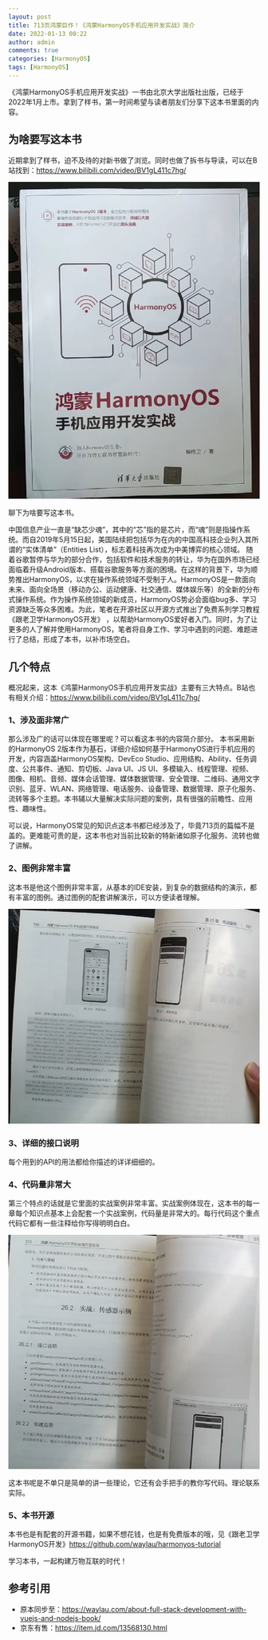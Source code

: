 ```yaml
---
layout: post
title: 713页鸿蒙巨作！《鸿蒙HarmonyOS手机应用开发实战》简介
date: 2022-01-13 00:22
author: admin
comments: true
categories: [HarmonyOS]
tags: [HarmonyOS]
---
```


《鸿蒙HarmonyOS手机应用开发实战》一书由北京大学出版社出版，已经于2022年1月上市。拿到了样书，第一时间希望与读者朋友们分享下这本书里面的内容。

<!-- more -->



## 为啥要写这本书

近期拿到了样书，迫不及待的对新书做了浏览。同时也做了拆书与导读，可以在B站找到：<https://www.bilibili.com/video/BV1gL411c7hg/>


![](../images/post/20220113-hmos-01.png)

 
聊下为啥要写这本书。

中国信息产业一直是“缺芯少魂”，其中的“芯”指的是芯片，而“魂”则是指操作系统。而自2019年5月15日起，美国陆续把包括华为在内的中国高科技企业列入其所谓的“实体清单”（Entities List），标志着科技再次成为中美博弈的核心领域。
随着谷歌暂停与华为的部分合作，包括软件和技术服务的转让，华为在国外市场已经面临着升级Android版本、搭载谷歌服务等方面的困境。在这样的背景下，华为顺势推出HarmonyOS，以求在操作系统领域不受制于人。HarmonyOS是一款面向未来、面向全场景（移动办公、运动健康、社交通信、媒体娱乐等）的全新的分布式操作系统。作为操作系统领域的新成员，HarmonyOS势必会面临bug多、学习资源缺乏等众多困难。为此，笔者在开源社区以开源方式推出了免费系列学习教程《跟老卫学HarmonyOS开发》 ，以帮助HarmonyOS爱好者入门。同时，为了让更多的人了解并使用HarmonyOS，笔者将自身工作、学习中遇到的问题、难题进行了总结，形成了本书，以补市场空白。

## 几个特点

概况起来，这本《鸿蒙HarmonyOS手机应用开发实战》主要有三大特点。B站也有相关介绍：<https://www.bilibili.com/video/BV1gL411c7hg/>

### 1、涉及面非常广

那么涉及广的话可以体现在哪里呢？可以看这本书的内容简介部分。
本书采用新的HarmonyOS 2版本作为基石，详细介绍如何基于HarmonyOS进行手机应用的开发，内容涵盖HarmonyOS架构、DevEco Studio、应用结构、Ability、任务调度、公共事件、通知、剪切板、Java UI、JS UI、多模输入、线程管理、视频、图像、相机、音频、媒体会话管理、媒体数据管理、安全管理、二维码、通用文字识别、蓝牙、WLAN、网络管理、电话服务、设备管理、数据管理、原子化服务、流转等多个主题。本书辅以大量解决实际问题的案例，具有很强的前瞻性、应用性、趣味性。

可以说，HarmonyOS常见的知识点这本书都已经涉及了，毕竟713页的篇幅不是盖的。更难能可贵的是，这本书也对当前比较新的特新诸如原子化服务、流转也做了讲解。

### 2、图例非常丰富

这本书是他这个图例非常丰富，从基本的IDE安装，到复杂的数据结构的演示，都有丰富的图例。通过图例的配套讲解演示，可以方便读者理解。


![](../images/post/20220113-hmos-02.png)
 
### 3、详细的接口说明

每个用到的API的用法都给你描述的详详细细的。
 
### 4、代码量非常大

第三个特点的话就是它里面的实战案例非常丰富。实战案例体现在，这本书的每一章每个知识点基本上会配套一个实战案例，代码量是非常大的。每行代码这个重点代码它都有一些注释给你写得明明白白。

![](../images/post/20220113-hmos-03.png)

这本书呢是不单只是简单的讲一些理论，它还有会手把手的教你写代码。理论联系实际。

### 5、本书开源

本书也是有配套的开源书籍，如果不想花钱，也是有免费版本的哦，见《跟老卫学HarmonyOS开发》<https://github.com/waylau/harmonyos-tutorial>

学习本书，一起构建万物互联的时代！


## 参考引用

* 原本同步至：<https://waylau.com/about-full-stack-development-with-vuejs-and-nodejs-book/>
* 京东有售：<https://item.jd.com/13568130.html>